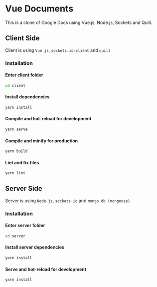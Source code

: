 # Vue Documents
This is a clone of Google Docs using Vue.js, Node.js, Sockets and Quill.

## Client Side
Client is using `Vue.js`, `sockets.io-client` and `quill`

### Installation

#### Enter client folder
``` bash
cd client
```

#### Install dependencies
``` bash
yarn install
```

#### Compile and hot-reload for development
``` bash
yarn serve
```

#### Compile and minify for production
``` bash
yarn build
```

#### Lint and fix files
``` bash
yarn lint
```

## Server Side
Server is using `Node.js`, `sockets.io` and `mongo db (mongoose)`

### Installation

#### Enter server folder
``` bash
cd server
```

#### Install server dependencies
``` bash
yarn install
```

#### Serve and hot-reload for development
``` bash
yarn install
```
